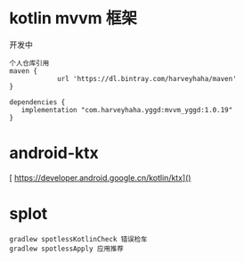 # kotlin mvvm 框架

开发中

    个人仓库引用
    maven {
                url 'https://dl.bintray.com/harveyhaha/maven'
    }

    dependencies {
       implementation "com.harveyhaha.yggd:mvvm_yggd:1.0.19"
    }
#  android-ktx
[ https://developer.android.google.cn/kotlin/ktx]()
# splot
    gradlew spotlessKotlinCheck 错误检车
    gradlew spotlessApply 应用推荐
